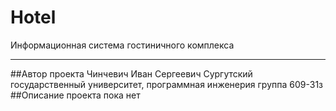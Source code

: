 # Hotel
Информационная система гостиничного комплекса
***
##Автор проекта
Чинчевич Иван Сергеевич
Сургутский государственный университет, программная инженерия группа 609-31з
##Описание проекта
пока нет
